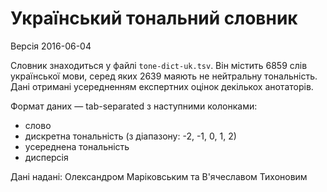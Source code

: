 # Український тональний словник

Версія 2016-06-04

Словник знаходиться у файлі `tone-dict-uk.tsv`. Він містить 6859 слів української мови, серед яких 2639 маяють не нейтральну тональність. Дані отримані усередненням експертних оцінок декількох анотаторів.

Формат даних — tab-separated з наступними колонками:

- слово
- дискретна тональність (з діапазону: -2, -1, 0, 1, 2)
- усереднена тональність
- дисперсія

Дані надані: Олександром Маріковським та В'ячеславом Тихоновим

